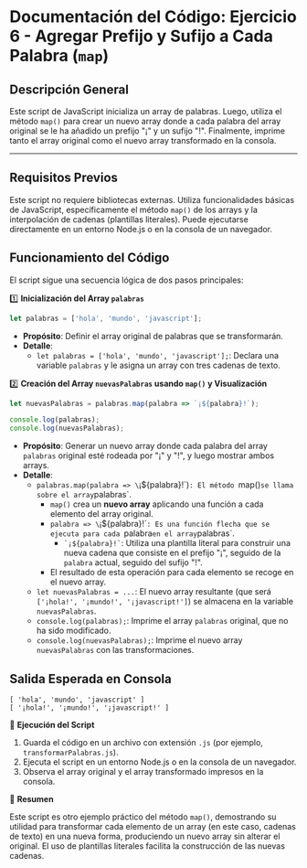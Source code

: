 # Documentación del Código: Ejercicio 6 - Agregar Prefijo y Sufijo a Cada Palabra (`map`)

## Descripción General

Este script de JavaScript inicializa un array de palabras. Luego, utiliza el método `map()` para crear un nuevo array donde a cada palabra del array original se le ha añadido un prefijo "¡" y un sufijo "!". Finalmente, imprime tanto el array original como el nuevo array transformado en la consola.

---

## Requisitos Previos

Este script no requiere bibliotecas externas. Utiliza funcionalidades básicas de JavaScript, específicamente el método `map()` de los arrays y la interpolación de cadenas (plantillas literales). Puede ejecutarse directamente en un entorno Node.js o en la consola de un navegador.

## Funcionamiento del Código

El script sigue una secuencia lógica de dos pasos principales:

1️⃣ **Inicialización del Array `palabras`**

```js
let palabras = ['hola', 'mundo', 'javascript'];
```

*   **Propósito**: Definir el array original de palabras que se transformarán.
*   **Detalle**:
    *   `let palabras = ['hola', 'mundo', 'javascript'];`: Declara una variable `palabras` y le asigna un array con tres cadenas de texto.

2️⃣ **Creación del Array `nuevasPalabras` usando `map()` y Visualización**

```js
let nuevasPalabras = palabras.map(palabra => `¡${palabra}!`);

console.log(palabras);
console.log(nuevasPalabras);
```

*   **Propósito**: Generar un nuevo array donde cada palabra del array `palabras` original esté rodeada por "¡" y "!", y luego mostrar ambos arrays.
*   **Detalle**:
    *   `palabras.map(palabra => \`¡${palabra}!\`)`: El método `map()` se llama sobre el array `palabras`.
        *   `map()` crea un **nuevo array** aplicando una función a cada elemento del array original.
        *   `palabra => \`¡${palabra}!\``: Es una función flecha que se ejecuta para cada `palabra` en el array `palabras`.
            *   `` `¡${palabra}!` ``: Utiliza una plantilla literal para construir una nueva cadena que consiste en el prefijo "¡", seguido de la `palabra` actual, seguido del sufijo "!".
        *   El resultado de esta operación para cada elemento se recoge en el nuevo array.
    *   `let nuevasPalabras = ...`: El nuevo array resultante (que será `['¡hola!', '¡mundo!', '¡javascript!']`) se almacena en la variable `nuevasPalabras`.
    *   `console.log(palabras);`: Imprime el array `palabras` original, que no ha sido modificado.
    *   `console.log(nuevasPalabras);`: Imprime el nuevo array `nuevasPalabras` con las transformaciones.

## Salida Esperada en Consola

```
[ 'hola', 'mundo', 'javascript' ]
[ '¡hola!', '¡mundo!', '¡javascript!' ]
```

🚀 **Ejecución del Script**

1.  Guarda el código en un archivo con extensión `.js` (por ejemplo, `transformarPalabras.js`).
2.  Ejecuta el script en un entorno Node.js o en la consola de un navegador.
3.  Observa el array original y el array transformado impresos en la consola.

🏁 **Resumen**

Este script es otro ejemplo práctico del método `map()`, demostrando su utilidad para transformar cada elemento de un array (en este caso, cadenas de texto) en una nueva forma, produciendo un nuevo array sin alterar el original. El uso de plantillas literales facilita la construcción de las nuevas cadenas.